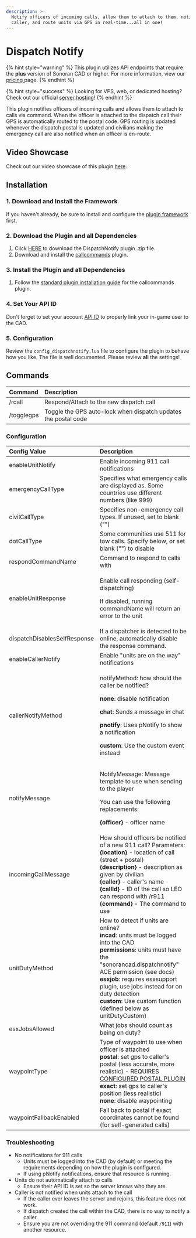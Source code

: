 ```yaml
---
description: >-
  Notify officers of incoming calls, allow them to attach to them, notify the
  caller, and route units via GPS in real-time...all in one!
---
```


# Dispatch Notify

{% hint style="warning" %}
This plugin utilizes API endpoints that require the **plus** version of Sonoran CAD or higher. For more information, view our [pricing ](../../../pricing/faq/)page.
{% endhint %}

{% hint style="success" %}
Looking for VPS, web, or dedicated hosting? Check out our official [server hosting](../../../sonoran-servers/server-hosting.md)!
{% endhint %}

This plugin notifies officers of incoming calls and allows them to attach to calls via command. When the officer is attached to the dispatch call their GPS is automatically routed to the postal code. GPS routing is updated whenever the dispatch postal is updated and civilians making the emergency call are also notified when an officer is en-route.

## Video Showcase

Check out our video showcase of this plugin [here](https://youtu.be/eWmeFpz8jiA).

## Installation

### 1. Download and Install the Framework

If you haven't already, be sure to install and configure the [plugin framework](../framework-installation.md) first.

### 2. Download the Plugin and all Dependencies

1. Click [HERE](https://github.com/Sonoran-Software/sonoran_dispatchnotify/releases) to download the DispatchNotify plugin .zip file.
2. Download and install the [callcommands](https://github.com/Sonoran-Software/sonoran_callcommands/releases/tag/latest) plugin.

### 3. Install the Plugin and all Dependencies

1. Follow the [standard plugin installation guide](../plugin-installation.md) for the callcommands plugin.

### 4. Set Your API ID

Don't forget to set your account [API ID](../../../sonoran-cad/api-integration/getting-started/setting-your-api-id.md) to properly link your in-game user to the CAD.

### 5. Configuration

Review the `config_dispatchnotify.lua` file to configure the plugin to behave how you like. The file is well documented. Please review **all** the settings!

## Commands

| Command | Description |
| :--- | :--- |
| /rcall | Respond/Attach to the new dispatch call |
| /togglegps | Toggle the GPS auto-lock when dispatch updates the postal code |

### Configuration

<table>
  <thead>
    <tr>
      <th style="text-align:left">Config Value</th>
      <th style="text-align:left">Description</th>
    </tr>
  </thead>
  <tbody>
    <tr>
      <td style="text-align:left">enableUnitNotify</td>
      <td style="text-align:left">Enable incoming 911 call notifications</td>
    </tr>
    <tr>
      <td style="text-align:left">emergencyCallType</td>
      <td style="text-align:left">Specifies what emergency calls are displayed as. Some countries use different
        numbers (like 999)</td>
    </tr>
    <tr>
      <td style="text-align:left">civilCallType</td>
      <td style="text-align:left">Specifies non-emergency call types. If unused, set to blank (&quot;&quot;)</td>
    </tr>
    <tr>
      <td style="text-align:left">dotCallType</td>
      <td style="text-align:left">Some communities use 511 for tow calls. Specify below, or set blank (&quot;&quot;)
        to disable</td>
    </tr>
    <tr>
      <td style="text-align:left">respondCommandName</td>
      <td style="text-align:left">Command to respond to calls with</td>
    </tr>
    <tr>
      <td style="text-align:left">enableUnitResponse</td>
      <td style="text-align:left">
        <p>Enable call responding (self-dispatching)</p>
        <p>If disabled, running commandName will return an error to the unit</p>
      </td>
    </tr>
    <tr>
      <td style="text-align:left">dispatchDisablesSelfResponse</td>
      <td style="text-align:left">If a dispatcher is detected to be online, automatically disable the response
        command.</td>
    </tr>
    <tr>
      <td style="text-align:left">enableCallerNotify</td>
      <td style="text-align:left">Enable &quot;units are on the way&quot; notifications</td>
    </tr>
    <tr>
      <td style="text-align:left">callerNotifyMethod</td>
      <td style="text-align:left">
        <p>notifyMethod: how should the caller be notified?</p>
        <p><b>none</b>: disable notification</p>
        <p><b>chat</b>: Sends a message in chat</p>
        <p><b>pnotify</b>: Uses pNotify to show a notification</p>
        <p><b>custom</b>: Use the custom event instead</p>
      </td>
    </tr>
    <tr>
      <td style="text-align:left">notifyMessage</td>
      <td style="text-align:left">
        <p>NotifyMessage: Message template to use when sending to the player</p>
        <p>You can use the following replacements:</p>
        <p><b>{officer} </b>- officer name</p>
      </td>
    </tr>
    <tr>
      <td style="text-align:left">incomingCallMessage</td>
      <td style="text-align:left">How should officers be notified of a new 911 call? Parameters:
        <br /><b>{location}</b> - location of call (street + postal)
        <br /><b>{description}</b> - description as given by civilian
        <br /><b>{caller}</b> - caller&apos;s name
        <br /><b>{callId}</b> - ID of the call so LEO can respond with /r911
        <br /><b>{command}</b> - The command to use</td>
    </tr>
    <tr>
      <td style="text-align:left">unitDutyMethod</td>
      <td style="text-align:left">How to detect if units are online?
        <br /><b>incad</b>: units must be logged into the CAD
        <br /><b>permissions</b>: units must have the &quot;sonorancad.dispatchnotify&quot;
        ACE permission (see docs)
        <br /><b>esxjob</b>: requires esxsupport plugin, use jobs instead for on duty
        detection
        <br /><b>custom</b>: Use custom function (defined below as unitDutyCustom)</td>
    </tr>
    <tr>
      <td style="text-align:left">esxJobsAllowed</td>
      <td style="text-align:left">What jobs should count as being on duty?</td>
    </tr>
    <tr>
      <td style="text-align:left">waypointType</td>
      <td style="text-align:left">Type of waypoint to use when officer is attached
        <br /><b>postal</b>: set gps to caller&apos;s postal (less accurate, more realistic)
        - REQUIRES <a href="postals.md">CONFIGURED POSTAL PLUGIN</a>
        <br /><b>exact</b>: set gps to caller&apos;s position (less realistic)
        <br /><b>none</b>: disable waypointing</td>
    </tr>
    <tr>
      <td style="text-align:left">waypointFallbackEnabled</td>
      <td style="text-align:left">Fall back to postal if exact coordinates cannot be found (for self-generated
        calls)</td>
    </tr>
  </tbody>
</table>

### Troubleshooting

* No notifications for 911 calls
  * Units must be logged into the CAD \(by default\) or meeting the requirements depending on how the plugin is configured.
  * If using pNotify notifications, ensure that resource is running.
* Units do not automatically attach to calls
  * Ensure their API ID is set so the server knows who they are.
* Caller is not notified when units attach to the call
  * If the caller ever leaves the server and rejoins, this feature does not work.
  * If dispatch created the call within the CAD, there is no way to notify a caller.
  * Ensure you are not overriding the 911 command \(default `/911`\) with another resource.



